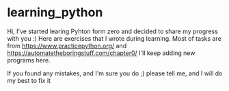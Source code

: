 # learning_python
Hi, I've started learing Pyhton form zero and decided to share my progress with you :) 
Here are exercises that I wrote during learning. Most of tasks are from https://www.practicepython.org/ and  https://automatetheboringstuff.com/chapter0/
I'll keep adding new programs  here.

If you found any mistakes, and I'm sure you do ;) please tell me, and I will do my best to fix it
